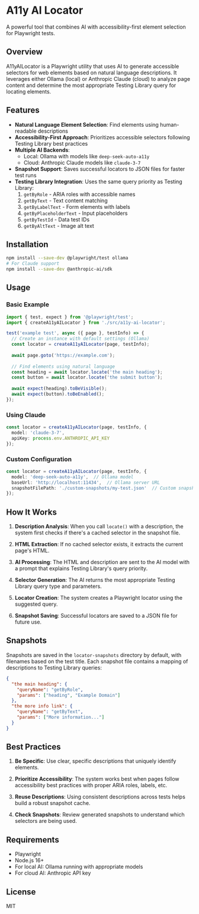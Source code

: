 # A11y AI Locator

A powerful tool that combines AI with accessibility-first element selection for Playwright tests.

## Overview

A11yAILocator is a Playwright utility that uses AI to generate accessible selectors for web elements based on natural language descriptions. It leverages either Ollama (local) or Anthropic Claude (cloud) to analyze page content and determine the most appropriate Testing Library query for locating elements.

## Features

- **Natural Language Element Selection**: Find elements using human-readable descriptions
- **Accessibility-First Approach**: Prioritizes accessible selectors following Testing Library best practices
- **Multiple AI Backends**: 
  - Local: Ollama with models like `deep-seek-auto-a11y`
  - Cloud: Anthropic Claude models like `claude-3-7`
- **Snapshot Support**: Saves successful locators to JSON files for faster test runs
- **Testing Library Integration**: Uses the same query priority as Testing Library:
  1. `getByRole` - ARIA roles with accessible names
  2. `getByText` - Text content matching
  3. `getByLabelText` - Form elements with labels
  4. `getByPlaceholderText` - Input placeholders
  5. `getByTestId` - Data test IDs
  6. `getByAltText` - Image alt text

## Installation

```bash
npm install --save-dev @playwright/test ollama
# For Claude support
npm install --save-dev @anthropic-ai/sdk
```

## Usage

### Basic Example

```typescript
import { test, expect } from '@playwright/test';
import { createA11yAILocator } from './src/a11y-ai-locator';

test('example test', async ({ page }, testInfo) => {
  // Create an instance with default settings (Ollama)
  const locator = createA11yAILocator(page, testInfo);
  
  await page.goto('https://example.com');
  
  // Find elements using natural language
  const heading = await locator.locate('the main heading');
  const button = await locator.locate('the submit button');
  
  await expect(heading).toBeVisible();
  await expect(button).toBeEnabled();
});
```

### Using Claude

```typescript
const locator = createA11yAILocator(page, testInfo, {
  model: 'claude-3-7',
  apiKey: process.env.ANTHROPIC_API_KEY
});
```

### Custom Configuration

```typescript
const locator = createA11yAILocator(page, testInfo, {
  model: 'deep-seek-auto-a11y',  // Ollama model
  baseUrl: 'http://localhost:11434',  // Ollama server URL
  snapshotFilePath: './custom-snapshots/my-test.json'  // Custom snapshot location
});
```

## How It Works

1. **Description Analysis**: When you call `locate()` with a description, the system first checks if there's a cached selector in the snapshot file.

2. **HTML Extraction**: If no cached selector exists, it extracts the current page's HTML.

3. **AI Processing**: The HTML and description are sent to the AI model with a prompt that explains Testing Library's query priority.

4. **Selector Generation**: The AI returns the most appropriate Testing Library query type and parameters.

5. **Locator Creation**: The system creates a Playwright locator using the suggested query.

6. **Snapshot Saving**: Successful locators are saved to a JSON file for future use.

## Snapshots

Snapshots are saved in the `locator-snapshots` directory by default, with filenames based on the test title. Each snapshot file contains a mapping of descriptions to Testing Library queries:

```json
{
  "the main heading": {
    "queryName": "getByRole",
    "params": ["heading", "Example Domain"]
  },
  "the more info link": {
    "queryName": "getByText",
    "params": ["More information..."]
  }
}
```

## Best Practices

1. **Be Specific**: Use clear, specific descriptions that uniquely identify elements.

2. **Prioritize Accessibility**: The system works best when pages follow accessibility best practices with proper ARIA roles, labels, etc.

3. **Reuse Descriptions**: Using consistent descriptions across tests helps build a robust snapshot cache.

4. **Check Snapshots**: Review generated snapshots to understand which selectors are being used.

## Requirements

- Playwright
- Node.js 16+
- For local AI: Ollama running with appropriate models
- For cloud AI: Anthropic API key

## License

MIT
